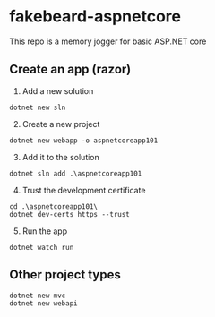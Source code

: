 # fakebeard-aspnetcore 
This repo is a memory jogger for basic ASP.NET core

## Create an app (razor)

1. Add a new solution
```
dotnet new sln
```
2. Create a new project
```
dotnet new webapp -o aspnetcoreapp101
```
3. Add it to the solution
```
dotnet sln add .\aspnetcoreapp101
```
4. Trust the development certificate
```
cd .\aspnetcoreapp101\
dotnet dev-certs https --trust
```
5. Run the app
```
dotnet watch run
```
## Other project types
```
dotnet new mvc
dotnet new webapi